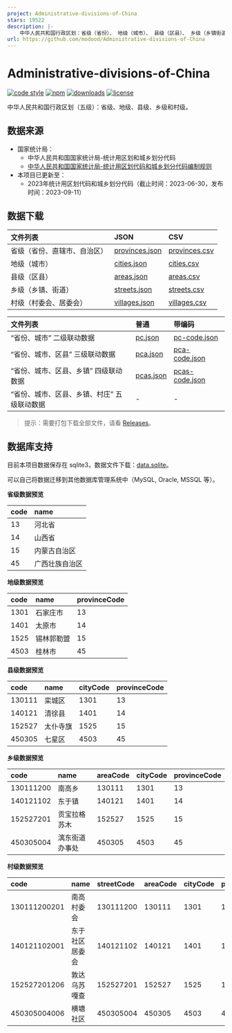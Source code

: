 ```yaml
---
project: Administrative-divisions-of-China
stars: 19522
description: |-
    中华人民共和国行政区划：省级（省份）、 地级（城市）、 县级（区县）、 乡级（乡镇街道）、 村级（村委会居委会） ，中国省市区镇村二级三级四级五级联动地址数据。
url: https://github.com/modood/Administrative-divisions-of-China
---
```


# Administrative-divisions-of-China

[![code style](https://img.shields.io/badge/code%20style-standard-brightgreen.svg)](http://standardjs.com/)
[![npm](https://img.shields.io/npm/v/china-division.svg)](https://www.npmjs.com/package/china-division)
[![downloads](https://img.shields.io/npm/dt/china-division.svg)](https://www.npmjs.com/package/china-division)
[![license](https://img.shields.io/badge/license-WTFPL%20--%20Do%20What%20the%20Fuck%20You%20Want%20to%20Public%20License-green.svg)](https://raw.githubusercontent.com/modood/Administrative-divisions-of-China/master/LICENSE)

中华人民共和国行政区划（五级）：省级、地级、县级、乡级和村级。

## 数据来源

*   国家统计局：
    * 中华人民共和国国家统计局-统计用区划和城乡划分代码
    * [中华人民共和国国家统计局-统计用区划代码和城乡划分代码编制规则](http://www.stats.gov.cn/sj/tjbz/gjtjbz/202302/t20230213_1902741.html)
*   本项目已更新至：
    * 2023年统计用区划代码和城乡划分代码（截止时间：2023-06-30，发布时间：2023-09-11）

## 数据下载

| 文件列表                     | JSON | CSV |
|:-----------------------------|:-----|:----|
| 省级（省份、直辖市、自治区） | [provinces.json](https://github.com/modood/Administrative-divisions-of-China/blob/master/dist/provinces.json) | [provinces.csv](https://github.com/modood/Administrative-divisions-of-China/blob/master/dist/provinces.csv) |
| 地级（城市）                 | [cities.json](https://github.com/modood/Administrative-divisions-of-China/blob/master/dist/cities.json) | [cities.csv](https://github.com/modood/Administrative-divisions-of-China/blob/master/dist/cities.csv) |
| 县级（区县）                 | [areas.json](https://github.com/modood/Administrative-divisions-of-China/blob/master/dist/areas.json) | [areas.csv](https://github.com/modood/Administrative-divisions-of-China/blob/master/dist/areas.csv) |
| 乡级（乡镇、街道）           | [streets.json](https://github.com/modood/Administrative-divisions-of-China/blob/master/dist/streets.json) | [streets.csv](https://github.com/modood/Administrative-divisions-of-China/blob/master/dist/streets.csv) |
| 村级（村委会、居委会）       | [villages.json](https://github.com/modood/Administrative-divisions-of-China/blob/master/dist/villages.json) | [villages.csv](https://github.com/modood/Administrative-divisions-of-China/blob/master/dist/villages.csv) |

| 文件列表                                    | 普通 | 带编码 |
|:--------------------------------------------|:-----|:-------|
| “省份、城市” 二级联动数据                   | [pc.json](https://github.com/modood/Administrative-divisions-of-China/blob/master/dist/pc.json) | [pc-code.json](https://github.com/modood/Administrative-divisions-of-China/blob/master/dist/pc-code.json) |
| “省份、城市、区县” 三级联动数据             | [pca.json](https://github.com/modood/Administrative-divisions-of-China/blob/master/dist/pca.json) | [pca-code.json](https://github.com/modood/Administrative-divisions-of-China/blob/master/dist/pca-code.json) |
| “省份、城市、区县、乡镇” 四级联动数据       | [pcas.json](https://github.com/modood/Administrative-divisions-of-China/blob/master/dist/pcas.json) | [pcas-code.json](https://github.com/modood/Administrative-divisions-of-China/blob/master/dist/pcas-code.json) |
| “省份、城市、区县、乡镇、村庄” 五级联动数据 | - | - |

> 提示：需要打包下载全部文件，请看 [Releases](https://github.com/modood/Administrative-divisions-of-China/releases)。

## 数据库支持

目前本项目数据保存在 sqlite3，数据文件下载：[data.sqlite](https://github.com/modood/Administrative-divisions-of-China/blob/master/dist/data.sqlite)。

可以自己将数据迁移到其他数据库管理系统中（MySQL, Oracle, MSSQL 等）。

**省级数据预览**

| code | name           |
|:-----|:---------------|
| 13   | 河北省         |
| 14   | 山西省         |
| 15   | 内蒙古自治区   |
| 45   | 广西壮族自治区 |

**地级数据预览**

| code | name       | provinceCode |
|:-----|:-----------|:-------------|
| 1301 | 石家庄市   | 13           |
| 1401 | 太原市     | 14           |
| 1525 | 锡林郭勒盟 | 15           |
| 4503 | 桂林市     | 45           |

**县级数据预览**

| code   | name     | cityCode | provinceCode |
|:-------|:---------|:---------|:-------------|
| 130111 | 栾城区   | 1301     | 13           |
| 140121 | 清徐县   | 1401     | 14           |
| 152527 | 太仆寺旗 | 1525     | 15           |
| 450305 | 七星区   | 4503     | 45           |

**乡级数据预览**

| code      | name           | areaCode | cityCode | provinceCode |
|:----------|:---------------|:---------|:---------|:-------------|
| 130111200 | 南高乡         | 130111   | 1301     | 13           |
| 140121102 | 东于镇         | 140121   | 1401     | 14           |
| 152527201 | 贡宝拉格苏木   | 152527   | 1525     | 15           |
| 450305004 | 漓东街道办事处 | 450305   | 4503     | 45           |

**村级数据预览**

| code         | name           | streetCode | areaCode | cityCode | provinceCode |
|:-------------|:---------------|:-----------|:---------|:---------|:-------------|
| 130111200201 | 南高村委会     | 130111200  | 130111   | 1301     | 13           |
| 140121102001 | 东于社区居委会 | 140121102  | 140121   | 1401     | 14           |
| 152527201206 | 敦达乌苏嘎查   | 152527201  | 152527   | 1525     | 15           |
| 450305004006 | 横塘社区       | 450305004  | 450305   | 4503     | 45           |


